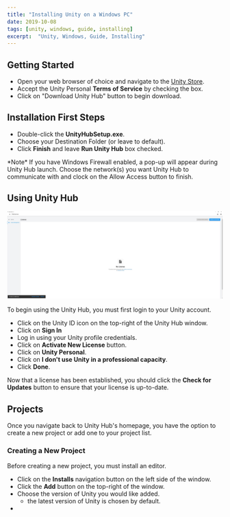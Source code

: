 ```yaml
---
title: "Installing Unity on a Windows PC"
date: 2019-10-08
tags: [unity, windows, guide, installing]
excerpt:  "Unity, Windows, Guide, Installing"
---
```


## Getting Started

* Open your web browser of choice and navigate to the [Unity Store](https://https://store.unity.com/download).
* Accept the Unity Personal **Terms of Service** by checking the box.
* Click on "Download Unity Hub" button to begin download.

## Installation First Steps

* Double-click the **UnityHubSetup.exe**.
* Choose your Destination Folder (or leave to default).
* Click **Finish** and leave **Run Unity Hub** box checked.

\*Note* If you have Windows Firewall enabled, a pop-up will appear during Unity Hub launch. Choose the network(s) you want Unity Hub to communicate with and clock on the Allow Access button to finish.

## Using Unity Hub

![](../images/unity_install/unity_hub.jpg)

To begin using the Unity Hub, you must first login to your Unity account. 

* Click on the Unity ID icon on the top-right of the Unity Hub window.
* Click on **Sign In**
* Log in using your Unity profile credentials.
* Click on **Activate New License** button.
* Click on **Unity Personal**.
* Click on **I don't use Unity in a professional capacity**.
* Click **Done**.
  
Now that a license has been established, you should click the **Check for Updates** button to ensure that your license is up-to-date.

## Projects

Once you navigate back to Unity Hub's homepage, you have the option to create a new project or add one to your project list.

### Creating a New Project

Before creating a new project, you must install an editor.

* Click on the **Installs** navigation button on the left side of the window.
* Click the **Add** button on the top-right of the window.
* Choose the version of Unity you would like added.
  * the latest version of Unity is chosen by default.
*  